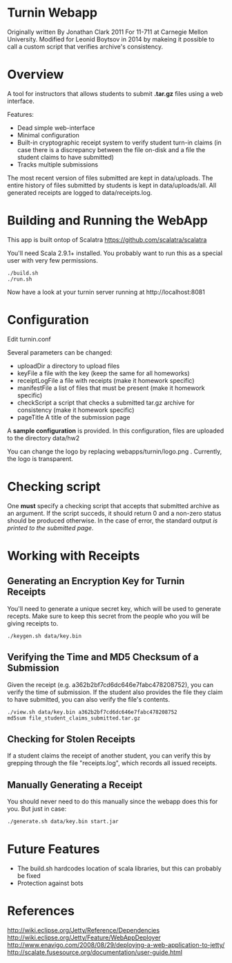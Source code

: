 Turnin Webapp
=============

Originally written By Jonathan Clark 2011
For 11-711 at Carnegie Mellon University. 
Modified for Leonid Boytsov in 2014 by makeing it possible to call a custom script that verifies archive's consistency.


Overview
========

A tool for instructors that allows students to submit **.tar.gz** files using a web interface.

Features:

* Dead simple web-interface
* Minimal configuration
* Built-in cryptographic receipt system to verify student turn-in claims (in case there is a discrepancy between the file on-disk and a file the student claims to have submitted)
* Tracks multiple submissions

The most recent version of files submitted are kept in data/uploads. The entire history of files submitted by students is kept in data/uploads/all. All generated receipts are logged to data/receipts.log.


Building and Running the WebApp
===============================

This app is built ontop of Scalatra https://github.com/scalatra/scalatra

You'll need Scala 2.9.1+ installed. You probably want to run this as a special user with very few permissions.

```
./build.sh
./run.sh
```

Now have a look at your turnin server running at http://localhost:8081


Configuration
=============

Edit turnin.conf

Several parameters can be changed:

* uploadDir a directory to upload files
* keyFile a file with the key (keep the same for all homeworks)
* receiptLogFile a file with receipts (make it homework specific)
* manifestFile a list of files that must be present (make it homework specific)
* checkScript a script that checks a submitted tar.gz archive for consistency (make it homework specific)
* pageTitle A title of the submission page

A **sample configuration** is provided. In this configuration, files are uploaded to the directory data/hw2

You can change the logo by replacing webapps/turnin/logo.png . Currently, the logo is transparent.

Checking script
=====================

One **must** specify a checking script that accepts that submitted archive as an argument. If the script succeds, it should return 0 and a non-zero status should be produced otherwise. In the case of error, the standard output *is printed to the submitted page*. 


Working with Receipts
=====================

Generating an Encryption Key for Turnin Receipts
------------------------------------------------

You'll need to generate a unique secret key, which will be used to generate recepts. Make sure to keep this secret from the people who you will be giving receipts to.

```
./keygen.sh data/key.bin
```

Verifying the Time and MD5 Checksum of a Submission
---------------------------------------------------

Given the receipt (e.g. a362b2bf7cd6dc646e7fabc478208752), you can verify the time of submission.
If the student also provides the file they claim to have submitted, you can also verify the file's contents.

```
./view.sh data/key.bin a362b2bf7cd6dc646e7fabc478208752
md5sum file_student_claims_submitted.tar.gz
```

Checking for Stolen Receipts
----------------------------

If a student claims the receipt of another student, you can verify this by grepping through the file "receipts.log",
which records all issued receipts.

Manually Generating a Receipt
-----------------------------

You should never need to do this manually since the webapp does this for you. But just in case:

```bash
./generate.sh data/key.bin start.jar
```

Future Features
===============

* The build.sh hardcodes location of scala libraries, but this can probably be fixed
* Protection against bots


References
==========

http://wiki.eclipse.org/Jetty/Reference/Dependencies
http://wiki.eclipse.org/Jetty/Feature/WebAppDeployer
http://www.enavigo.com/2008/08/29/deploying-a-web-application-to-jetty/
http://scalate.fusesource.org/documentation/user-guide.html
